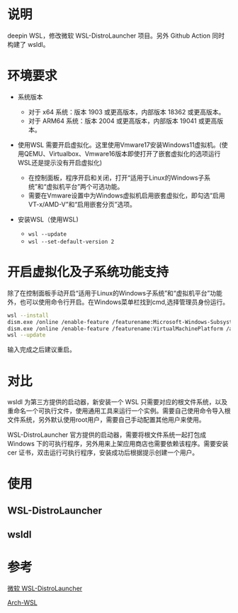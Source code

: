 # 说明

deepin WSL，修改微软 WSL-DistroLauncher 项目。另外 Github Action 同时构建了 wsldl。

# 环境要求

- 系统版本

  - 对于 x64 系统：版本 1903 或更高版本，内部版本 18362 或更高版本。
  - 对于 ARM64 系统：版本 2004 或更高版本，内部版本 19041 或更高版本。
- 使用WSL 需要开启虚拟化。这里使用Vmware17安装Windows11虚拟机。(使用QEMU、Virtualbox、Vmware16版本即使打开了嵌套虚拟化的选项运行WSL还是提示没有开启虚拟化)

  - 在控制面板，程序开启和关闭，打开“适用于Linux的Windows子系统”和“虚拟机平台”两个可选功能。
  - 需要在Vmware设置中为Windows虚拟机启用嵌套虚拟化，即勾选“启用VT-x/AMD-V”和“启用嵌套分页”选项。
- 安装WSL（使用WSL)

  - `wsl --update`
  - `wsl --set-default-version 2`

# 开启虚拟化及子系统功能支持

除了在控制面板手动开启“适用于Linux的Windows子系统”和“虚拟机平台”功能外，也可以使用命令行开启。在Windows菜单栏找到cmd,选择管理员身份运行。

```bash
wsl --install
dism.exe /online /enable-feature /featurename:Microsoft-Windows-Subsystem-Linux /all /norestart
dism.exe /online /enable-feature /featurename:VirtualMachinePlatform /all /norestart
wsl --update
```

输入完成之后建议重启。

# 对比

wsldl 为第三方提供的启动器，新安装一个 WSL 只需要对应的根文件系统，以及重命名一个可执行文件，使用通用工具来运行一个实例。需要自己使用命令导入根文件系统，另外默认使用root用户，需要自己手动配置其他用户来使用。

WSL-DistroLauncher 官方提供的启动器，需要将根文件系统一起打包成 Windows 下的可执行程序，另外用来上架应用商店也需要依赖该程序。需要安装 cer 证书，双击运行可执行程序，安装成功后根据提示创建一个用户。

# 使用

## WSL-DistroLauncher

## wsldl

# 参考

[微软 WSL-DistroLauncher](https://github.com/microsoft/WSL-DistroLauncher)

[Arch-WSL](https://github.com/VSWSL/Arch-WSL)
